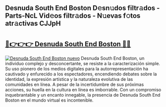 ## Desnuda South End Boston D𝚎sn𝚞dos filtr𝚊dos - Parts-NcL Vid𝚎os filtr𝚊dos - N𝚞evas f𝚘tos atr𝚊ctivas CJJpH

# <h2><a href="http://mbapyb.tromn.icu/?c=Desnuda+South+End+Boston">🔗👉👉👉 Desnuda South End Boston 🔗🔗</a></h2>

[![Desnuda South End Boston nuevo](https://i.imgur.com/pEAQMta.gif)](http://mbapyb.tromn.icu/?c=Desnuda+South+End+Boston)
Desnuda South End Boston, un individuo complejo y desconcertante, se resiste a la caracterización simple. Su uso pionero de los medios digitales para la autorrepresentación ha cautivado y enfurecido a los espectadores, encendiendo debates sobre la identidad, la expresión artística y la naturaleza evolutiva de las comunidades en línea. A pesar de la incertidumbre de sus próximas acciones, su huella en la cultura en línea es imborrable. Con un compromiso inquebrantable y un encanto innegable, la presencia de Desnuda South End Boston en el mundo virtual es incontenible.
